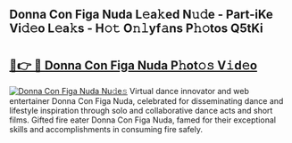 ## Donna Con Figa Nuda L𝚎a𝚔ed N𝚞𝚍e - Part-iKe Vi𝚍𝚎o L𝚎a𝚔s - H𝚘𝚝 O𝚗𝚕yf𝚊ns P𝚑𝚘tos Q5tKi

# <h2><a href="http://kf9vu1.oniu.top/?m=Donna+Con+Figa+Nuda">🔗👉 🔴 Donna Con Figa Nuda P𝚑ot𝚘𝚜 V𝚒d𝚎o</a></h2>

[![Donna Con Figa Nuda Nu𝚍e𝚜](https://i.imgur.com/0qMVB7G.gif)](http://kf9vu1.oniu.top/?m=Donna+Con+Figa+Nuda)
Virtual dance innovator and web entertainer Donna Con Figa Nuda, celebrated for disseminating dance and lifestyle inspiration through solo and collaborative dance acts and short films. Gifted fire eater Donna Con Figa Nuda, famed for their exceptional skills and accomplishments in consuming fire safely.  
